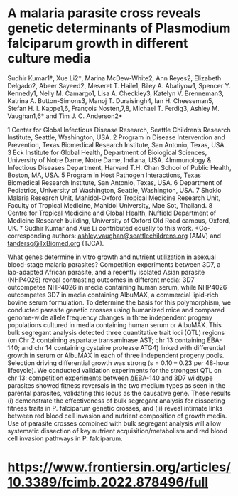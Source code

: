 # A malaria parasite cross reveals genetic determinants of Plasmodium falciparum growth in different culture media

Sudhir Kumar1†, Xue Li2†, Marina McDew-White2, Ann Reyes2, Elizabeth Delgado2, Abeer Sayeed2, Meseret T. Haile1, Biley A. Abatiyow1, Spencer Y. Kennedy1, Nelly M. Camargo1, Lisa A. Checkley3, Katelyn V. Brenneman3, Katrina A. Button-Simons3, Manoj T. Duraisingh4, Ian H. Cheeseman5, Stefan H. I. Kappe1,6, François Nosten,7,8, Michael T. Ferdig3, Ashley M. Vaughan1,6* and Tim J. C. Anderson2*

1 Center for Global Infectious Disease Research, Seattle Children’s Research Institute, Seattle, Washington, USA.
2 Program in Disease Intervention and Prevention, Texas Biomedical Research Institute, San Antonio, Texas, USA.
3 Eck Institute for Global Health, Department of Biological Sciences, University of Notre Dame, Notre Dame, Indiana, USA.
4Immunology & Infectious Diseases Department, Harvard T.H. Chan School of Public Health, Boston, MA, USA.
5 Program in Host Pathogen Interactions, Texas Biomedical Research Institute, San Antonio, Texas, USA.
6 Department of Pediatrics, University of Washington, Seattle, Washington, USA.
7 Shoklo Malaria Research Unit, Mahidol-Oxford Tropical Medicine Research Unit, Faculty of Tropical Medicine, Mahidol University, Mae Sot, Thailand.
8 Centre for Tropical Medicine and Global Health, Nuffield Department of Medicine Research building, University of Oxford Old Road campus, Oxford, UK.
† Sudhir Kumar and Xue Li contributed equally to this work.
*Co-corresponding authors: ashley.vaughan@seattlechildrens.org (AMV) and tanderso@TxBiomed.org (TJCA).

What genes determine in vitro growth and nutrient utilization in asexual blood-stage malaria parasites? Competition experiments between 3D7, a lab-adapted African parasite, and a recently isolated Asian parasite (NHP4026) reveal contrasting outcomes in different media: 3D7 outcompetes NHP4026 in media containing human serum, while NHP4026 outcompetes 3D7 in media containing AlbuMAX, a commercial lipid-rich bovine serum formulation. To determine the basis for this polymorphism, we conducted parasite genetic crosses using humanized mice and compared genome-wide allele frequency changes in three independent progeny populations cultured in media containing human serum or AlbuMAX. This bulk segregant analysis detected three quantitative trait loci (QTL) regions (on Chr 2 containing aspartate transaminase AST; chr 13 containing EBA-140; and chr 14 containing cysteine protease ATG4) linked with differential growth in serum or AlbuMAX in each of three independent progeny pools. Selection driving differential growth was strong (s = 0.10 – 0.23 per 48-hour lifecycle).  We conducted validation experiments for the strongest QTL on chr 13: competition experiments between ∆EBA-140 and 3D7 wildtype parasites showed fitness reversals in the two medium types as seen in the parental parasites, validating this locus as the causative gene. These results (i) demonstrate the effectiveness of bulk segregant analysis for dissecting fitness traits in P. falciparum genetic crosses, and (ii) reveal intimate links between red blood cell invasion and nutrient composition of growth media.  Use of parasite crosses combined with bulk segregant analysis will allow systematic dissection of key nutrient acquisition/metabolism and red blood cell invasion pathways in P. falciparum. 

# https://www.frontiersin.org/articles/10.3389/fcimb.2022.878496/full
